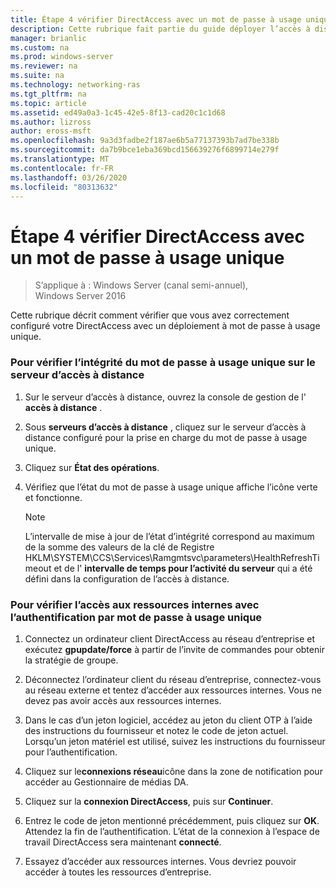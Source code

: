 ```yaml
---
title: Étape 4 vérifier DirectAccess avec un mot de passe à usage unique
description: Cette rubrique fait partie du guide déployer l’accès à distance avec l’authentification par mot de passe à usage unique dans Windows Server 2016.
manager: brianlic
ms.custom: na
ms.prod: windows-server
ms.reviewer: na
ms.suite: na
ms.technology: networking-ras
ms.tgt_pltfrm: na
ms.topic: article
ms.assetid: ed49a0a3-1c45-42e5-8f13-cad20c1c1d68
ms.author: lizross
author: eross-msft
ms.openlocfilehash: 9a3d3fadbe2f187ae6b5a77137393b7ad7be338b
ms.sourcegitcommit: da7b9bce1eba369bcd156639276f6899714e279f
ms.translationtype: MT
ms.contentlocale: fr-FR
ms.lasthandoff: 03/26/2020
ms.locfileid: "80313632"
---
```

# <a name="step-4-verify-directaccess-with-otp"></a>Étape 4 vérifier DirectAccess avec un mot de passe à usage unique

>S’applique à : Windows Server (canal semi-annuel), Windows Server 2016

Cette rubrique décrit comment vérifier que vous avez correctement configuré votre DirectAccess avec un déploiement à mot de passe à usage unique.
  
### <a name="to-verify-otp-health-on-the-remote-access-server"></a>Pour vérifier l’intégrité du mot de passe à usage unique sur le serveur d’accès à distance

1. Sur le serveur d’accès à distance, ouvrez la console de gestion de l' **accès à distance** .  

2. Sous **serveurs d’accès à distance** , cliquez sur le serveur d’accès à distance configuré pour la prise en charge du mot de passe à usage unique.  

3. Cliquez sur **État des opérations**.  

4. Vérifiez que l’état du mot de passe à usage unique affiche l’icône verte et fonctionne.  
  
    > [!NOTE]  
    > L’intervalle de mise à jour de l’état d’intégrité correspond au maximum de la somme des valeurs de la clé de Registre HKLM\SYSTEM\CCS\Services\Ramgmtsvc\parameters\HealthRefreshTimeout et de l' **intervalle de temps pour l’activité du serveur** qui a été défini dans la configuration de l’accès à distance.  
  
### <a name="to-verify-access-to-internal-resources-using-otp-authentication"></a>Pour vérifier l’accès aux ressources internes avec l’authentification par mot de passe à usage unique  
  
1.  Connectez un ordinateur client DirectAccess au réseau d’entreprise et exécutez **gpupdate/force** à partir de l’invite de commandes pour obtenir la stratégie de groupe.  
  
2.  Déconnectez l’ordinateur client du réseau d’entreprise, connectez-vous au réseau externe et tentez d’accéder aux ressources internes. Vous ne devez pas avoir accès aux ressources internes.  
  
3.  Dans le cas d’un jeton logiciel, accédez au jeton du client OTP à l’aide des instructions du fournisseur et notez le code de jeton actuel. Lorsqu’un jeton matériel est utilisé, suivez les instructions du fournisseur pour l’authentification.  
  
4.  Cliquez sur le**connexions réseau**icône dans la zone de notification pour accéder au Gestionnaire de médias DA.  
  
5.  Cliquez sur la **connexion DirectAccess**, puis sur **Continuer**.  
  
6.  Entrez le code de jeton mentionné précédemment, puis cliquez sur **OK**. Attendez la fin de l’authentification. L’état de la connexion à l’espace de travail DirectAccess sera maintenant **connecté**.  
  
7.  Essayez d’accéder aux ressources internes. Vous devriez pouvoir accéder à toutes les ressources d’entreprise.  
  


